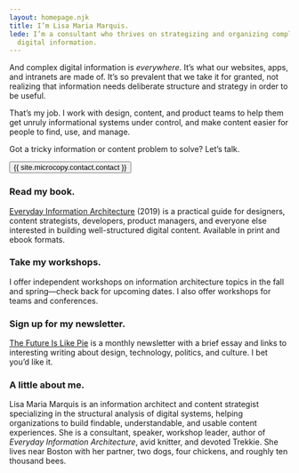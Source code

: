 ```yaml
---
layout: homepage.njk
title: I’m Lisa Maria Marquis.
lede: I’m a consultant who thrives on strategizing and organizing complex
  digital information.
---
```

And complex digital information is *everywhere*. It’s what our websites, apps, and intranets are made of. It’s so prevalent that we take it for granted, not realizing that information needs deliberate structure and strategy in order to be useful.

That’s my job. I work with design, content, and product teams to help them get unruly informational systems under control, and make content easier for people to find, use, and manage.

Got a tricky information or content problem to solve? Let’s talk.

<button aria-expanded="false" data-controls="#dialog" class="btn btn-contact">{{ site.microcopy.contact.contact }}</button>

### Read my book.

[Everyday Information Architecture](https://everydayia.com/) (2019) is a practical guide for designers, content strategists, developers, product managers, and everyone else interested in building well-structured digital content. Available in print and ebook formats.

### Take my workshops.

I offer independent workshops on information architecture topics in the fall and spring—check back for upcoming dates. I also offer workshops for teams and conferences.

### Sign up for my newsletter.

[The Future Is Like Pie](https://thefutureislikepie.beehiiv.com/subscribe) is a monthly newsletter with a brief essay and links to interesting writing about design, technology, politics, and culture. I bet you’d like it.	

### A little about me.

Lisa Maria Marquis is an information architect and content strategist specializing in the structural analysis of digital systems, helping organizations to build findable, understandable, and usable content experiences. She is a consultant, speaker, workshop leader, author of *Everyday Information Architecture*, avid knitter, and devoted Trekkie. She lives near Boston with her partner, two dogs, four chickens, and roughly ten thousand bees.